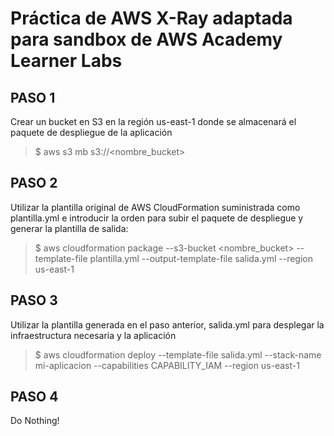 # Práctica de AWS X-Ray adaptada para sandbox de AWS Academy Learner Labs

## PASO 1
Crear un bucket en S3 en la región us-east-1 donde se almacenará el paquete de despliegue de la aplicación

  > $ aws s3 mb s3://<nombre_bucket>

## PASO 2
Utilizar la plantilla original de AWS CloudFormation suministrada como plantilla.yml e introducir la orden para subir el paquete de despliegue y generar la plantilla de salida:

  > $ aws cloudformation package --s3-bucket <nombre_bucket> --template-file plantilla.yml --output-template-file salida.yml --region us-east-1

## PASO 3
Utilizar la plantilla generada en el paso anterior, salida.yml para desplegar la infraestructura necesaria y la aplicación

  > $ aws cloudformation deploy --template-file salida.yml --stack-name mi-aplicacion --capabilities CAPABILITY_IAM --region us-east-1

## PASO 4
Do Nothing!